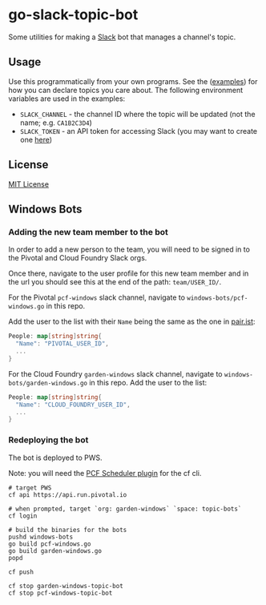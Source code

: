 # go-slack-topic-bot

Some utilities for making a [Slack](https://slack.com/) bot that manages a channel's topic.


## Usage

Use this programmatically from your own programs. See the ([examples](examples/cfbosh.go)) for how you can declare topics you care about. The following environment variables are used in the examples:

 * `SLACK_CHANNEL` - the channel ID where the topic will be updated (not the name; e.g. `CA1B2C3D4`)
 * `SLACK_TOKEN` - an API token for accessing Slack (you may want to create one [here](https://apps.slack.com/apps/A0F7YS25R-bots))


## License

[MIT License](LICENSE)

## Windows Bots

### Adding the new team member to the bot

In order to add a new person to the team, you will need
to be signed in to the Pivotal and Cloud Foundry Slack orgs. 

Once there, navigate to the user profile for this new team member
and in the url you should see this at the end of the path: `team/USER_ID/`.

For the Pivotal `pcf-windows` slack channel, navigate to
`windows-bots/pcf-windows.go` in this repo.

Add the user to the list with their `Name` being the same as the one
in [pair.ist](https://pair.ist/garden-windows/current):
```go
People: map[string]string{
  "Name": "PIVOTAL_USER_ID",
  ...
}
```

For the Cloud Foundry `garden-windows` slack channel, navigate to
`windows-bots/garden-windows.go` in this repo. Add the user to the list:
```go
People: map[string]string{
  "Name": "CLOUD_FOUNDRY_USER_ID",
  ...
}
```

### Redeploying the bot

The bot is deployed to PWS.

Note: you will need the [PCF Scheduler plugin](https://docs.pivotal.io/pcf-scheduler/1-2/installing.html#download-install)
for the cf cli.

```
# target PWS
cf api https://api.run.pivotal.io

# when prompted, target `org: garden-windows` `space: topic-bots`
cf login

# build the binaries for the bots
pushd windows-bots
go build pcf-windows.go
go build garden-windows.go
popd

cf push

cf stop garden-windows-topic-bot
cf stop pcf-windows-topic-bot
```
